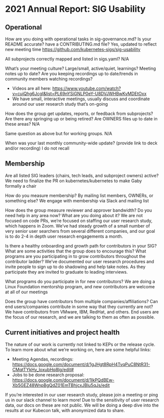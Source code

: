 # 2021 Annual Report: SIG Usability

## Operational

How are you doing with operational tasks in sig-governance.md?
Is your README accurate? have a CONTRIBUTING.md file?
Yes, updated to reflect new meeting time
https://github.com/kubernetes-sigs/sig-usability 

All subprojects correctly mapped and listed in sigs.yaml?
N/A

What’s your meeting culture? Large/small, active/quiet, learnings? Meeting notes up to date? Are you keeping recordings up to date/trends in community members watching recordings?
- Videos are all here: https://www.youtube.com/watch?v=cujQhg6JcgI&list=PL69nYSiGNLP0eY-U8DVJWHBwKvMDEtOxx 
- We have small, interactive meetings, usually discuss and coordinate around our user research study that’s on-going 

How does the group get updates, reports, or feedback from subprojects? Are there any springing up or being retired? Are OWNERS files up to date in these areas?
N/A

Same question as above but for working groups.
N/A

When was your last monthly community-wide update? (provide link to deck and/or recording)
I do not recall 

## Membership

Are all listed SIG leaders (chairs, tech leads, and subproject owners) active?
We need to finalize the PR on kubernetes/kubernetes to make Gaby formally a chair 

How do you measure membership? By mailing list members, OWNERs, or something else?
We engage with membership via Slack and mailing list 

How does the group measure reviewer and approver bandwidth? Do you need help in any area now? What are you doing about it?
We are not focused on code PRs, we’re focused on staffing our user research study, which happens in Zoom. We’ve had steady growth of a small number of very senior user searchers from several different companies, and our goal is to do 2-4 in depth user research engagements a month.

Is there a healthy onboarding and growth path for contributors in your SIG? What are some activities that the group does to encourage this? What programs are you participating in to grow contributors throughout the contributor ladder?
We’ve documented our user research procedures and invite people to sign up to do shadowing and help take notes. As they participate they are invited to graduate to leading interviews.

What programs do you participate in for new contributors?
We are doing a Linux Foundation mentorship program, and new contributors are welcome at all of our meetings 

Does the group have contributors from multiple companies/affiliations? Can end users/companies contribute in some way that they currently are not?
We have contributors from VMware, IBM, RedHat, and others. End users are the focus of our research, and we are talking to them as often as possible.

## Current initiatives and project health

The nature of our work is currently not linked to KEPs or the release cycle. To learn more about what we’re working on, here are some helpful links: 
- Meeting Agendas, recordings: https://docs.google.com/document/d/1gJHgt8RpH4TvqPuC8NtR31-CMqtTYkHy_loxubHq8lg/edit# 
- Jobs to be done research proposal: https://docs.google.com/document/d/1lkPQdBEw-Xb5GEZ48WnpBgQdZ01EmTBhjcxJBlu5qJs/edit 

If you’re interested in our user research study, please join a meeting or ping us in our slack channel to learn more! Due to the sensitivity of user research data, our docs on these are not public. We will be doing a deep dive into the results at our Kubecon talk, with anonymized data to share.

